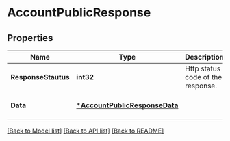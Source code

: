 # AccountPublicResponse

## Properties
Name | Type | Description | Notes
------------ | ------------- | ------------- | -------------
**ResponseStautus** | **int32** | Http status code of the response.  | [optional] [default to null]
**Data** | [***AccountPublicResponseData**](AccountPublicResponse_data.md) |  | [optional] [default to null]

[[Back to Model list]](../README.md#documentation-for-models) [[Back to API list]](../README.md#documentation-for-api-endpoints) [[Back to README]](../README.md)

